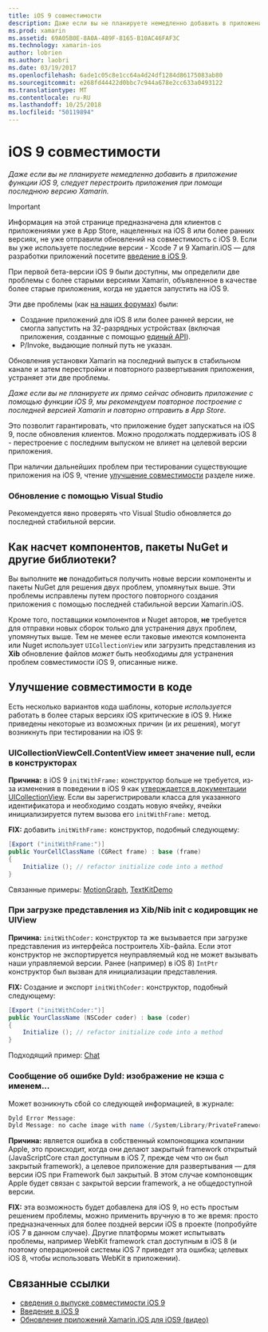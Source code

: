 ```yaml
---
title: iOS 9 совместимости
description: Даже если вы не планируете немедленно добавить в приложение функции iOS 9, следует перестроить приложения при помощи последнюю версию Xamarin.
ms.prod: xamarin
ms.assetid: 69A05B0E-8A0A-489F-8165-B10AC46FAF3C
ms.technology: xamarin-ios
author: lobrien
ms.author: laobri
ms.date: 03/19/2017
ms.openlocfilehash: 6ade1c05c8e1cc64a4d24df1284d86175083ab80
ms.sourcegitcommit: e268fd44422d0bbc7c944a678e2cc633a0493122
ms.translationtype: MT
ms.contentlocale: ru-RU
ms.lasthandoff: 10/25/2018
ms.locfileid: "50119894"
---
```

# <a name="ios-9-compatibility"></a>iOS 9 совместимости

_Даже если вы не планируете немедленно добавить в приложение функции iOS 9, следует перестроить приложения при помощи последнюю версию Xamarin._

> [!IMPORTANT]
> Информация на этой странице предназначена для клиентов с приложениями уже в App Store, нацеленных на iOS 8 или более ранних версиях, не уже отправили обновлений на совместимость с iOS 9. Если вы уже используете последние версии - Xcode 7 и 9 Xamarin.iOS — для разработки приложений посетите [введение в iOS 9](~/ios/platform/introduction-to-ios9/index.md).

При первой бета-версии iOS 9 были доступны, мы определили две проблемы с более старыми версиями Xamarin, объявленное в качестве более старые приложения, когда не удается запустить на iOS 9.

Эти две проблемы (как [на наших форумах](http://forums.xamarin.com/discussion/comment/131529/#Comment_131529)) были:

- Создание приложений для iOS 8 или более ранней версии, не смогла запустить на 32-разрядных устройствах (включая приложения, созданные с помощью [единый API](~/cross-platform/macios/unified/index.md)).
- P/Invoke, выдающие полный путь не указан.

Обновления установки Xamarin на последний выпуск в стабильном канале и затем перестройки и повторного развертывания приложения, устраняет эти две проблемы.

_Даже если вы не планируете их прямо сейчас обновить приложение с помощью функции iOS 9, мы рекомендуем повторное построение с последней версией Xamarin и повторно отправить в App Store_.



Это позволит гарантировать, что приложение будет запускаться на iOS 9, после обновления клиентов.
Можно продолжать поддерживать iOS 8 - перестроение с последним выпуском не влияет на целевой версии приложения.

При наличии дальнейших проблем при тестировании существующие приложения на iOS 9, чтение [улучшение совместимости](#compat) разделе ниже.


### <a name="updating-with-visual-studio"></a>Обновление с помощью Visual Studio

Рекомендуется явно проверять что Visual Studio обновляется до последней стабильной версии.

## <a name="what-about-components-nugets-and-other-libraries"></a>Как насчет компонентов, пакеты NuGet и другие библиотеки?

Вы выполните **не** понадобиться получить новые версии компоненты и пакеты NuGet для решения двух проблем, упомянутых выше.
Эти проблемы исправлены путем простого повторного создания приложения с помощью последней стабильной версии Xamarin.iOS.

Кроме того, поставщики компонентов и Nuget авторов, **не** требуется для отправки новых сборок только для устранения двух проблем, упомянутых выше. Тем не менее если таковые имеются компонента или Nuget использует `UICollectionView` или загрузить представления из **Xib** обновление файлов *может* быть необходимы для устранения проблем совместимости iOS 9, описанные ниже.


<a name="compat" />

## <a name="improving-compatibility-in-your-code"></a>Улучшение совместимости в коде

Есть несколько вариантов кода шаблоны, которые *используется* работать в более старых версиях iOS критические в iOS 9. Ниже приведены некоторые из возможных причин (и их решения), могут возникнуть при тестировании на iOS 9:

### <a name="uicollectionviewcellcontentview-is-null-in-constructors"></a>UICollectionViewCell.ContentView имеет значение null, если в конструкторах

**Причина:** в iOS 9 `initWithFrame:` конструктор больше не требуется, из-за изменения в поведении в iOS 9 как [утверждается в документации UICollectionView](https://developer.apple.com/library/ios/documentation/UIKit/Reference/UICollectionView_class/#//apple_ref/occ/instm/UICollectionView/dequeueReusableCellWithReuseIdentifier:forIndexPath). Если вы зарегистрировали класса для указанного идентификатора и необходимо создать новую ячейку, ячейки инициализируется путем вызова его `initWithFrame:` метод.

**FIX:** добавить `initWithFrame:` конструктор, подобный следующему:

```csharp
[Export ("initWithFrame:")]
public YourCellClassName (CGRect frame) : base (frame)
{
    Initialize (); // refactor initialize code into a method
}
```

Связанные примеры: [MotionGraph](https://github.com/xamarin/monotouch-samples/commit/3c1b7a4170c001e7290db9babb2b7a6dddeb8bcb), [TextKitDemo](https://github.com/xamarin/monotouch-samples/commit/23ea01b37326963b5ebf68bbcc1edd51c66a28d6)



### <a name="uiview-fails-to-init-with-coder-when-loading-a-view-from-a-xibnib"></a>При загрузке представления из Xib/Nib init с кодировщик не UIView

**Причина:** `initWithCoder:` конструктор та же вызывается при загрузке представления из интерфейса построитель Xib-файла. Если этот конструктор не экспортируется неуправляемый код не может вызывать наши управляемой версии. Ранее (например) в iOS 8) `IntPtr` конструктор был вызван для инициализации представления.

**FIX:** Создание и экспорт `initWithCoder:` конструктор, подобный следующему:

```csharp
[Export ("initWithCoder:")]
public YourClassName (NSCoder coder) : base (coder)
{
    Initialize (); // refactor initialize code into a method
}
```

Подходящий пример: [Chat](https://github.com/xamarin/monotouch-samples/commit/7b81138d52e5f3f1aa3769fcb08f46122e9b6a88)


### <a name="dyld-message-no-cache-image-with-name"></a>Сообщение об ошибке Dyld: изображение не кэша с именем...

Может возникнуть сбой со следующей информацией, в журнале:

```csharp
Dyld Error Message:
Dyld Message: no cache image with name (/System/Library/PrivateFrameworks/JavaScriptCore.framework/JavaScriptCore)
```

**Причина:** является ошибка в собственный компоновщика компании Apple, это происходит, когда они делают закрытый framework открытый (JavaScriptCore стал доступным в iOS 7, прежде чем что он был закрытый framework), а целевое приложение для развертывания — для версии iOS при Framework был закрытый. В этом случае компоновщик Apple будет связан с закрытой версии framework, а не общедоступной версии.

**FIX:** эта возможность будет добавлена для iOS 9, но есть простым решением проблемы, можно применить вручную в то же время: просто предназначенных для более поздней версии iOS в проекте (попробуйте iOS 7 в данном случае). Другие платформы может испытывать проблемы, например WebKit framework стал доступным в iOS 8 (и поэтому операционной системы iOS 7 приведет эта ошибка; целевых iOS 8, чтобы использовать WebKit в приложении).



## <a name="related-links"></a>Связанные ссылки

- [сведения о выпуске совместимости iOS 9](https://releases.xamarin.com/ios-hotfix-for-ios-9-preview-xcode-6/)
- [Введение в iOS 9](~/ios/platform/introduction-to-ios9/index.md)
- [Обновление приложений Xamarin.iOS для iOS9 (видео)](https://university.xamarin.com/lightninglectures/Updating-your-XamariniOS-apps-to-iOS9)
